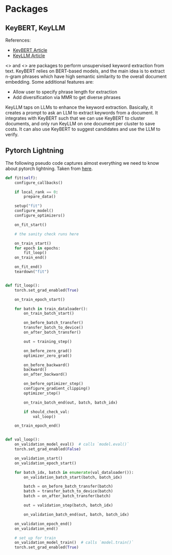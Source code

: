 # Packages

## KeyBERT, KeyLLM

References:
- [KeyBERT Article](https://www.maartengrootendorst.com/blog/keybert/)
- [KeyLLM Article](https://www.maartengrootendorst.com/blog/keyllm/)

<<KeyBERT>> and <<KeyLLM>> are packages to perform unsupervised keyword extraction from text. KeyBERT relies on BERT-based models, and the main idea is to extract n-gram phrases which have high semantic similarity to the overall document embedding. Some additional features are:
- Allow user to specify phrase length for extraction
- Add diversification via MMR to get diverse phrases

KeyLLM taps on LLMs to enhance the keyword extraction. Basically, it creates a prompt to ask an LLM to extract keywords from a document. It integrates with KeyBERT such that we can use KeyBERT to cluster documents, and only run KeyLLM on one document per cluster to save costs. It can also use KeyBERT to suggest candidates and use the LLM to verify.

## Pytorch Lightning

The following pseudo code captures almost everything we need to know about pytorch lightning. Taken from [here](https://lightning.ai/docs/pytorch/stable/common/lightning_module.html#hooks).

```python
def fit(self):
    configure_callbacks()

    if local_rank == 0:
        prepare_data()

    setup("fit")
    configure_model()
    configure_optimizers()

    on_fit_start()

    # the sanity check runs here

    on_train_start()
    for epoch in epochs:
        fit_loop()
    on_train_end()

    on_fit_end()
    teardown("fit")


def fit_loop():
    torch.set_grad_enabled(True)

    on_train_epoch_start()

    for batch in train_dataloader():
        on_train_batch_start()

        on_before_batch_transfer()
        transfer_batch_to_device()
        on_after_batch_transfer()

        out = training_step()

        on_before_zero_grad()
        optimizer_zero_grad()

        on_before_backward()
        backward()
        on_after_backward()

        on_before_optimizer_step()
        configure_gradient_clipping()
        optimizer_step()

        on_train_batch_end(out, batch, batch_idx)

        if should_check_val:
            val_loop()

    on_train_epoch_end()


def val_loop():
    on_validation_model_eval()  # calls `model.eval()`
    torch.set_grad_enabled(False)

    on_validation_start()
    on_validation_epoch_start()

    for batch_idx, batch in enumerate(val_dataloader()):
        on_validation_batch_start(batch, batch_idx)

        batch = on_before_batch_transfer(batch)
        batch = transfer_batch_to_device(batch)
        batch = on_after_batch_transfer(batch)

        out = validation_step(batch, batch_idx)

        on_validation_batch_end(out, batch, batch_idx)

    on_validation_epoch_end()
    on_validation_end()

    # set up for train
    on_validation_model_train()  # calls `model.train()`
    torch.set_grad_enabled(True)
```
